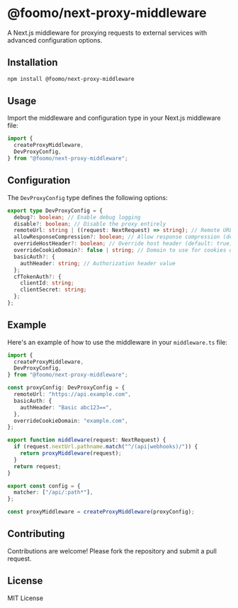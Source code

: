 # @foomo/next-proxy-middleware

A Next.js middleware for proxying requests to external services with advanced configuration options.

## Installation

```bash
npm install @foomo/next-proxy-middleware
```

## Usage

Import the middleware and configuration type in your Next.js middleware file:

```typescript
import {
  createProxyMiddleware,
  DevProxyConfig,
} from "@foomo/next-proxy-middleware";
```

## Configuration

The `DevProxyConfig` type defines the following options:

```typescript
export type DevProxyConfig = {
  debug?: boolean; // Enable debug logging
  disable?: boolean; // Disable the proxy entirely
  remoteUrl: string | ((request: NextRequest) => string); // Remote URL or function to generate it
  allowResponseCompression?: boolean; // Allow response compression (default: false)
  overrideHostHeader?: boolean; // Override host header (default: true)
  overrideCookieDomain?: false | string; // Domain to use for cookies or false to disable
  basicAuth?: {
    authHeader: string; // Authorization header value
  };
  cfTokenAuth?: {
    clientId: string;
    clientSecret: string;
  };
};
```

## Example

Here's an example of how to use the middleware in your `middleware.ts` file:

```typescript
import {
  createProxyMiddleware,
  DevProxyConfig,
} from "@foomo/next-proxy-middleware";

const proxyConfig: DevProxyConfig = {
  remoteUrl: "https://api.example.com",
  basicAuth: {
    authHeader: "Basic abc123==",
  },
  overrideCookieDomain: "example.com",
};

export function middleware(request: NextRequest) {
  if (request.nextUrl.pathname.match("^/(api|webhooks)/")) {
    return proxyMiddleware(request);
  }
  return request;
}

export const config = {
  matcher: ["/api/:path*"],
};

const proxyMiddleware = createProxyMiddleware(proxyConfig);
```

## Contributing

Contributions are welcome! Please fork the repository and submit a pull request.

## License

MIT License
